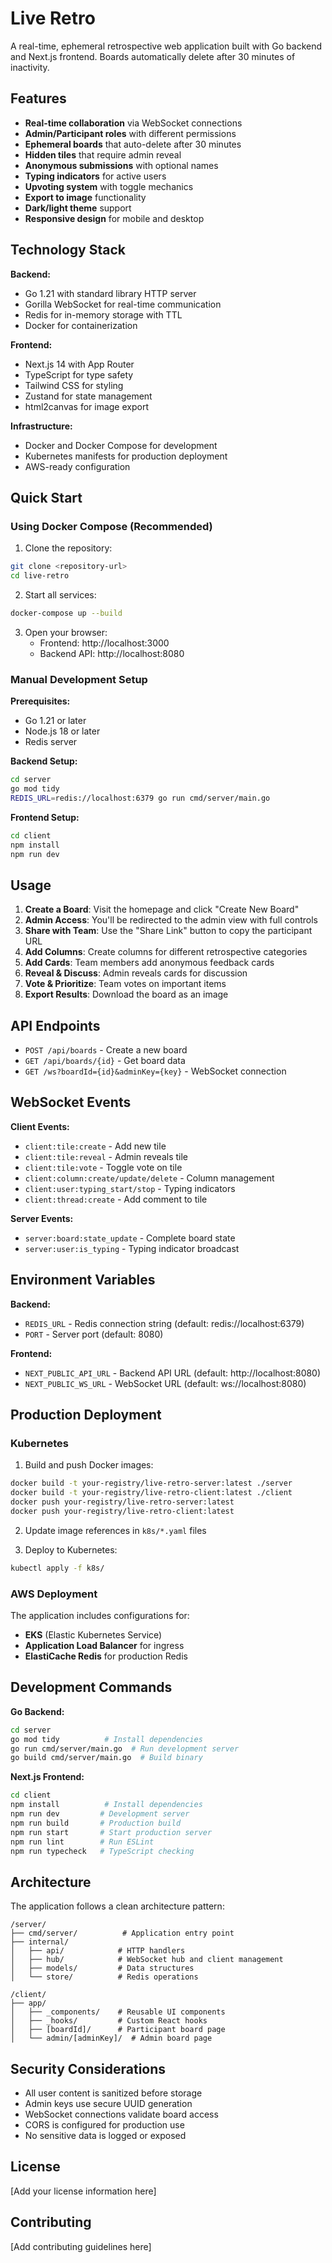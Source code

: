 # Live Retro

A real-time, ephemeral retrospective web application built with Go backend and Next.js frontend. Boards automatically delete after 30 minutes of inactivity.

## Features

- **Real-time collaboration** via WebSocket connections
- **Admin/Participant roles** with different permissions
- **Ephemeral boards** that auto-delete after 30 minutes
- **Hidden tiles** that require admin reveal
- **Anonymous submissions** with optional names
- **Typing indicators** for active users
- **Upvoting system** with toggle mechanics
- **Export to image** functionality
- **Dark/light theme** support
- **Responsive design** for mobile and desktop

## Technology Stack

**Backend:**
- Go 1.21 with standard library HTTP server
- Gorilla WebSocket for real-time communication
- Redis for in-memory storage with TTL
- Docker for containerization

**Frontend:**
- Next.js 14 with App Router
- TypeScript for type safety
- Tailwind CSS for styling
- Zustand for state management
- html2canvas for image export

**Infrastructure:**
- Docker and Docker Compose for development
- Kubernetes manifests for production deployment
- AWS-ready configuration

## Quick Start

### Using Docker Compose (Recommended)

1. Clone the repository:
```bash
git clone <repository-url>
cd live-retro
```

2. Start all services:
```bash
docker-compose up --build
```

3. Open your browser:
   - Frontend: http://localhost:3000
   - Backend API: http://localhost:8080

### Manual Development Setup

**Prerequisites:**
- Go 1.21 or later
- Node.js 18 or later
- Redis server

**Backend Setup:**
```bash
cd server
go mod tidy
REDIS_URL=redis://localhost:6379 go run cmd/server/main.go
```

**Frontend Setup:**
```bash
cd client
npm install
npm run dev
```

## Usage

1. **Create a Board**: Visit the homepage and click "Create New Board"
2. **Admin Access**: You'll be redirected to the admin view with full controls
3. **Share with Team**: Use the "Share Link" button to copy the participant URL
4. **Add Columns**: Create columns for different retrospective categories
5. **Add Cards**: Team members add anonymous feedback cards
6. **Reveal & Discuss**: Admin reveals cards for discussion
7. **Vote & Prioritize**: Team votes on important items
8. **Export Results**: Download the board as an image

## API Endpoints

- `POST /api/boards` - Create a new board
- `GET /api/boards/{id}` - Get board data
- `GET /ws?boardId={id}&adminKey={key}` - WebSocket connection

## WebSocket Events

**Client Events:**
- `client:tile:create` - Add new tile
- `client:tile:reveal` - Admin reveals tile
- `client:tile:vote` - Toggle vote on tile
- `client:column:create/update/delete` - Column management
- `client:user:typing_start/stop` - Typing indicators
- `client:thread:create` - Add comment to tile

**Server Events:**
- `server:board:state_update` - Complete board state
- `server:user:is_typing` - Typing indicator broadcast

## Environment Variables

**Backend:**
- `REDIS_URL` - Redis connection string (default: redis://localhost:6379)
- `PORT` - Server port (default: 8080)

**Frontend:**
- `NEXT_PUBLIC_API_URL` - Backend API URL (default: http://localhost:8080)
- `NEXT_PUBLIC_WS_URL` - WebSocket URL (default: ws://localhost:8080)

## Production Deployment

### Kubernetes

1. Build and push Docker images:
```bash
docker build -t your-registry/live-retro-server:latest ./server
docker build -t your-registry/live-retro-client:latest ./client
docker push your-registry/live-retro-server:latest
docker push your-registry/live-retro-client:latest
```

2. Update image references in `k8s/*.yaml` files

3. Deploy to Kubernetes:
```bash
kubectl apply -f k8s/
```

### AWS Deployment

The application includes configurations for:
- **EKS** (Elastic Kubernetes Service)
- **Application Load Balancer** for ingress
- **ElastiCache Redis** for production Redis

## Development Commands

**Go Backend:**
```bash
cd server
go mod tidy          # Install dependencies
go run cmd/server/main.go  # Run development server
go build cmd/server/main.go  # Build binary
```

**Next.js Frontend:**
```bash
cd client
npm install          # Install dependencies
npm run dev         # Development server
npm run build       # Production build
npm run start       # Start production server
npm run lint        # Run ESLint
npm run typecheck   # TypeScript checking
```

## Architecture

The application follows a clean architecture pattern:

```
/server/
├── cmd/server/          # Application entry point
├── internal/
│   ├── api/            # HTTP handlers
│   ├── hub/            # WebSocket hub and client management
│   ├── models/         # Data structures
│   └── store/          # Redis operations

/client/
├── app/
│   ├── _components/    # Reusable UI components
│   ├── _hooks/         # Custom React hooks
│   ├── [boardId]/      # Participant board page
│   └── admin/[adminKey]/  # Admin board page
```

## Security Considerations

- All user content is sanitized before storage
- Admin keys use secure UUID generation
- WebSocket connections validate board access
- CORS is configured for production use
- No sensitive data is logged or exposed

## License

[Add your license information here]

## Contributing

[Add contributing guidelines here]